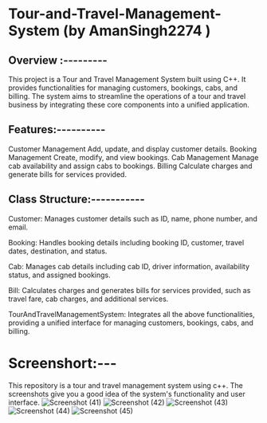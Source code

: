 # Tour-and-Travel-Management-System (by AmanSingh2274 )

## Overview :---------
 
This project is a Tour and Travel Management System built using C++. It provides functionalities for managing customers, bookings, cabs, and billing. The system aims to streamline the operations of a tour and travel business by integrating these core components into a unified application.

## Features:----------
Customer Management
Add, update, and display customer details.
Booking Management
Create, modify, and view bookings.
Cab Management
Manage cab availability and assign cabs to bookings.
Billing
Calculate charges and generate bills for services provided.


## Class Structure:-----------
Customer: Manages customer details such as ID, name, phone number, and email.

Booking: Handles booking details including booking ID, customer, travel dates, destination, and status.

Cab: Manages cab details including cab ID, driver information, availability status, and assigned bookings.

Bill: Calculates charges and generates bills for services provided, such as travel fare, cab charges, and additional services.

TourAndTravelManagementSystem: Integrates all the above functionalities, providing a unified interface for managing customers, bookings, cabs, and billing.



# Screenshort:---
This repository is a tour and travel management system using c++. The screenshots give you a good idea of the system's functionality and user interface.
![Screenshot (41)](https://github.com/AmanSingh2274/Tour-and-Travel-Management-System/assets/148249849/538916ae-e203-44bc-9656-3f1c61ab5423)
![Screenshot (42)](https://github.com/AmanSingh2274/Tour-and-Travel-Management-System/assets/148249849/43ce5b86-2166-48af-8989-ed85ee2b8f39)
![Screenshot (43)](https://github.com/AmanSingh2274/Tour-and-Travel-Management-System/assets/148249849/06065925-71f4-421e-a7ac-7ce37dbb51eb)
![Screenshot (44)](https://github.com/AmanSingh2274/Tour-and-Travel-Management-System/assets/148249849/212d1591-ee57-44e0-b07a-be8aafd58de0)
![Screenshot (45)](https://github.com/AmanSingh2274/Tour-and-Travel-Management-System/assets/148249849/e163e098-305c-47e6-9cef-a1d592481395)
